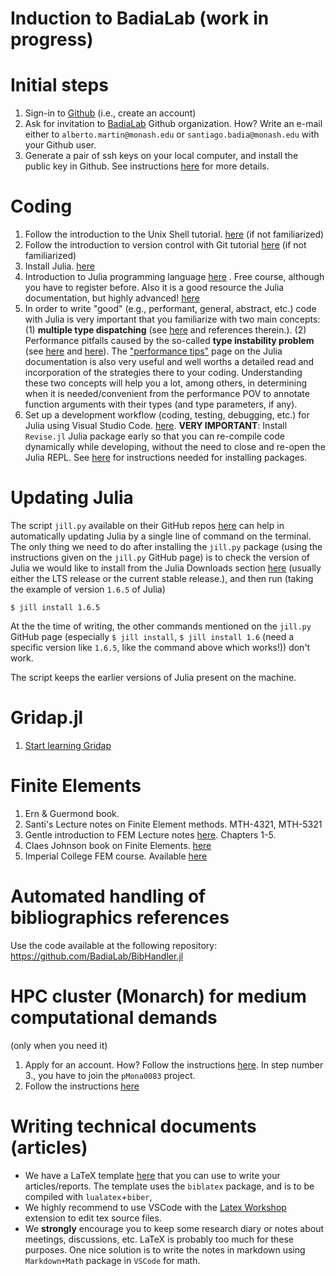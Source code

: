 # Induction to BadiaLab (work in progress)

# Initial steps
 1. Sign-in to [Github](https://github.com/) (i.e., create an account)
 2. Ask for invitation to [BadiaLab](https://github.com/BadiaLab) Github organization. How? Write an e-mail either to `alberto.martin@monash.edu` or `santiago.badia@monash.edu` with your Github user.
 3. Generate a pair of ssh keys on your local computer, and install the public key in Github. See instructions [here](https://www.inmotionhosting.com/support/server/ssh/how-to-add-ssh-keys-to-your-github-account/) for more details.

# Coding 

1. Follow the introduction to the Unix Shell tutorial. [here](https://github.com/MonashMath/SCI1022/blob/master/Unix-CLI.md) (if not familiarized)
2. Follow the introduction to version control with Git tutorial [here](https://github.com/MonashMath/SCI1022/blob/master/Git.md) (if not familiarized)
3. Install Julia. [here](https://github.com/gridap/Gridap.jl/wiki/Start-learning-Julia)
4. Introduction to Julia programming language [here](https://juliaacademy.com/p/intro-to-julia) . Free course, although you have to register before. Also it is a good resource the Julia documentation, but highly advanced! [here](https://docs.julialang.org/en/v1/)
5. In order to write "good" (e.g., performant, general, abstract, etc.) code with Julia is very important that you familiarize with two main concepts: (1) **multiple type dispatching** (see [here](https://docs.julialang.org/en/v1/manual/methods/) and references therein.). (2) Performance pitfalls caused by the so-called **type instability problem** (see [here](https://docs.julialang.org/en/v1/manual/performance-tips/#man-code-warntype) and [here](https://discourse.julialang.org/t/dynamic-dispatch/6963/2?u=amartinhuertas)). The ["performance tips"](https://docs.julialang.org/en/v1/manual/performance-tips/) page on the Julia documentation is also very useful and well worths a detailed read and incorporation of the strategies there to your coding. Understanding these two concepts will help you a lot, among others, in determining when it is needed/convenient from the performance POV to annotate function arguments with their types (and type parameters, if any). 
6. Set up a development workflow (coding, testing, debugging, etc.) for Julia using Visual Studio Code. [here](https://github.com/gridap/Gridap.jl/wiki/Visual-Studio-Code-as-Julia-IDE). **VERY IMPORTANT**: Install `Revise.jl` Julia package early so that you can re-compile code dynamically while developing, without the need to close and re-open the Julia REPL. See [here](https://pkgdocs.julialang.org/v1/) for instructions needed for installing packages.

# Updating Julia

The script `jill.py` available on their GitHub repos [here](https://github.com/johnnychen94/jill.py) can help in automatically updating Julia by a single line of command on the terminal. The only thing we need to do after installing the `jill.py` package (using the instructions given on the `jill.py` GitHub page) is to check the version of Julia we would like to install from the Julia Downloads section [here](https://julialang.org/downloads/) (usually either the LTS release or the current stable release.), and then run (taking the example of version `1.6.5` of Julia)

```shell
$ jill install 1.6.5
```
At the the time of writing, the other commands mentioned on the `jill.py` GitHub page (especially `$ jill install`, `$ jill install 1.6` (need a specific version like `1.6.5`, like the command above which works!)) don't work. 

The script keeps the earlier versions of Julia present on the machine. 

# Gridap.jl 

1. [Start learning Gridap](https://github.com/gridap/Gridap.jl/wiki/Start-learning-Gridap)

# Finite Elements 
 1. Ern & Guermond book.
 2. Santi's Lecture notes on Finite Element methods. MTH-4321, MTH-5321
 3. Gentle introduction to FEM Lecture notes [here](https://team-pancho.github.io/documents/anIntro2FEM_2015.pdf). Chapters 1-5.
 4. Claes Johnson book on Finite Elements. [here](https://www.booktopia.com.au/numerical-solution-of-partial-differential-equations-by-the-finite-element-method-claes-johnson/book/9780486469003.html?source=pla&gclid=CjwKCAiA78aNBhAlEiwA7B76pyECVNAow3Euugh0nZIWJ1C3O-n8rQAhK3GrEWuYJkErXaPqSvaMdhoCH1sQAvD_BwE)
 5. Imperial College FEM course. Available [here](https://finite-element.github.io/)

# Automated handling of bibliographics references 

Use the code available at the following repository: https://github.com/BadiaLab/BibHandler.jl

# HPC cluster (Monarch) for medium computational demands

(only when you need it)

1. Apply for an account. How? Follow the instructions [here](https://docs.monarch.erc.monash.edu/MonARCH/requesting-an-account.html). In step number 3., you have to join the `pMona0083` project.
2. Follow the instructions [here](https://github.com/gridap/GridapDistributed.jl/wiki/Monarch-(Monash)-Useful-links,-commands,-and-workflows)

# Writing technical documents (articles)

* We have a LaTeX template [here](https://github.com/BadiaLab/induction/blob/main/assets/report.tex) that you can use to write your articles/reports. The template  uses the `biblatex` package, and is to be compiled with `lualatex`+`biber`, 
* We highly recommend to use VSCode with the [Latex Workshop](https://marketplace.visualstudio.com/items?itemName=James-Yu.latex-workshop) extension to edit tex source files.
* We **strongly** encourage you to keep some research diary or notes about meetings, discussions, etc. LaTeX is probably too much for these purposes. One nice solution is to write the notes in markdown using `Markdown+Math` package in `VSCode` for math.
